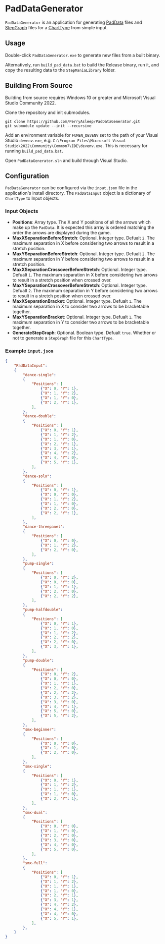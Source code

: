 # PadDataGenerator

`PadDataGenerator` is an application for generating [PadData](https://github.com/PerryAsleep/StepManiaLibrary/blob/main/StepManiaLibrary/docs/PadData.md) files and [StepGraph](https://github.com/PerryAsleep/StepManiaLibrary/blob/main/StepManiaLibrary/docs/StepGraphs.md) files for a [ChartType](https://github.com/PerryAsleep/StepManiaLibrary/blob/main/StepManiaLibrary/docs/ChartType.md) from simple input.

## Usage

Double-click `PadDataGenerator.exe` to generate new files from a built binary.

Alternatively, run `build_pad_data.bat` to build the Release binary, run it, and copy the resulting data to the `StepManiaLibrary` folder.

## Building From Source
Building from source requires Windows 10 or greater and Microsoft Visual Studio Community 2022.

Clone the repository and init submodules.
```
git clone https://github.com/PerryAsleep/PadDataGenerator.git
git submodule update --init --recursive
```

Add an environment variable for `FUMEN_DEVENV` set to the path of your Visual Studio `devenv.exe`, e.g. `C:\Program Files\Microsoft Visual Studio\2022\Community\Common7\IDE\devenv.exe`. This is necessary for running `build_pad_data.bat`.

Open `PadDataGenerator.sln` and build through Visual Studio.

## Configuration

`PadDataGenerator` can be configured via the `input.json` file in the application's install directory. The `PadDataInput` object is a dictionary of `ChartType` to Input objects.

### Input Objects

- **Positions**: Array type. The X and Y positions of all the arrows which make up the `PadData`. It is expected this array is ordered matching the order the arrows are displayed during the game.
- **MaxXSeparationBeforeStretch**: Optional. Integer type. Defualt `2`. The maximum separation in X before considering two arrows to result in a stretch position.
- **MaxYSeparationBeforeStretch**: Optional. Integer type. Defualt `2`. The maximum separation in Y before considering two arrows to result in a stretch position.
- **MaxXSeparationCrossoverBeforeStretch**: Optional. Integer type. Defualt `1`. The maximum separation in X before considering two arrows to result in a stretch position when crossed over.
- **MaxYSeparationCrossoverBeforeStretch**: Optional. Integer type. Defualt `2`. The maximum separation in Y before considering two arrows to result in a stretch position when crossed over.
- **MaxXSeparationBracket**: Optional. Integer type. Defualt `1`. The maximum separation in X to consider two arrows to be bracketable together.
- **MaxYSeparationBracket**: Optional. Integer type. Defualt `1`. The maximum separation in Y to consider two arrows to be bracketable together.
- **GenerateStepGraph**: Optional. Boolean type. Defualt `true`. Whether or not to generate a `StepGraph` file for this `ChartType`.

### Example `input.json`

```json
{
	"PadDataInput":
	{
		"dance-single":
		{
			"Positions": [
				{"X": 0, "Y": 1},
				{"X": 1, "Y": 2},
				{"X": 1, "Y": 0},
				{"X": 2, "Y": 1},
			],
		},
		"dance-double":
		{
			"Positions": [
				{"X": 0, "Y": 1},
				{"X": 1, "Y": 2},
				{"X": 1, "Y": 0},
				{"X": 2, "Y": 1},
				{"X": 3, "Y": 1},
				{"X": 4, "Y": 2},
				{"X": 4, "Y": 0},
				{"X": 5, "Y": 1},
			],
		},
		"dance-solo":
		{
			"Positions": [
				{"X": 0, "Y": 1},
				{"X": 0, "Y": 0},
				{"X": 1, "Y": 2},
				{"X": 1, "Y": 0},
				{"X": 2, "Y": 0},
				{"X": 2, "Y": 1},
			],
		},
		"dance-threepanel":
		{
			"Positions": [
				{"X": 0, "Y": 0},
				{"X": 1, "Y": 2},
				{"X": 2, "Y": 0},
			],
		},
		"pump-single":
		{
			"Positions": [
				{"X": 0, "Y": 2},
				{"X": 0, "Y": 0},
				{"X": 1, "Y": 1},
				{"X": 2, "Y": 0},
				{"X": 2, "Y": 2},
			],
		},
		"pump-halfdouble":
		{
			"Positions": [
				{"X": 0, "Y": 1},
				{"X": 1, "Y": 0},
				{"X": 1, "Y": 2},
				{"X": 2, "Y": 2},
				{"X": 2, "Y": 0},
				{"X": 3, "Y": 1},
			],
		},
		"pump-double":
		{
			"Positions": [
				{"X": 0, "Y": 2},
				{"X": 0, "Y": 0},
				{"X": 1, "Y": 1},
				{"X": 2, "Y": 0},
				{"X": 2, "Y": 2},
				{"X": 3, "Y": 2},
				{"X": 3, "Y": 0},
				{"X": 4, "Y": 1},
				{"X": 5, "Y": 0},
				{"X": 5, "Y": 2},
			],
		},
		"smx-beginner":
		{
			"Positions": [
				{"X": 0, "Y": 0},
				{"X": 1, "Y": 0},
				{"X": 2, "Y": 0},
			],
		},
		"smx-single":
		{
			"Positions": [
				{"X": 0, "Y": 1},
				{"X": 1, "Y": 2},
				{"X": 1, "Y": 1},
				{"X": 1, "Y": 0},
				{"X": 2, "Y": 1},
			],
		},
		"smx-dual":
		{
			"Positions": [
				{"X": 0, "Y": 0},
				{"X": 1, "Y": 0},
				{"X": 2, "Y": 0},
				{"X": 3, "Y": 0},
				{"X": 4, "Y": 0},
				{"X": 5, "Y": 0},
			],
		},
		"smx-full":
		{
			"Positions": [
				{"X": 0, "Y": 1},
				{"X": 1, "Y": 2},
				{"X": 1, "Y": 1},
				{"X": 1, "Y": 0},
				{"X": 2, "Y": 1},
				{"X": 3, "Y": 1},
				{"X": 4, "Y": 2},
				{"X": 4, "Y": 1},
				{"X": 4, "Y": 0},
				{"X": 5, "Y": 1},
			],
		},
	}
}
```
